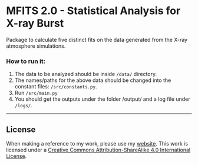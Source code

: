 # MFITS 2.0 - Statistical Analysis for X-ray Burst

Package to calculate five distinct fits on the data generated from the X-ray atmosphere simulations.	


### How to run it:

1) The data to be analyzed should be inside ```/data/``` directory.
2) The names/paths for the above data should be changed into the constant files: ```/src/constants.py```.
3) Run ```/src/main.py```
4) You should get the outputs under the folder /output/ and a log file under ```/logs/```.



----


## License

When making a reference to my work, please use my [website](http://bt3gl.github.io/index.html).
This work is licensed under a [Creative Commons Attribution-ShareAlike 4.0 International License](http://creativecommons.org/licenses/by-sa/4.0/).
